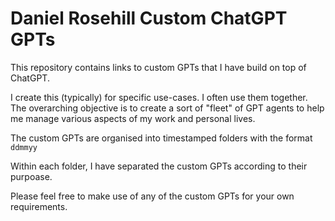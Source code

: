 # Daniel Rosehill Custom ChatGPT GPTs

This repository contains links to custom GPTs that I have build on top of ChatGPT.

I create this (typically) for specific use-cases. I often use them together. The overarching objective is to create a sort of "fleet" of GPT agents to help me manage various aspects of my work and personal lives.

The custom GPTs are organised into timestamped folders with the format `ddmmyy`

Within each folder, I have separated the custom GPTs according to their purpoase.

Please feel free to make use of any of the custom GPTs for your own requirements.
